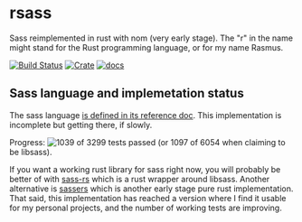 # rsass

Sass reimplemented in rust with nom (very early stage).  The "r" in
the name might stand for the Rust programming language, or for my name
Rasmus.

[![Build Status](https://travis-ci.org/kaj/rsass.svg?branch=master)](https://travis-ci.org/kaj/rsass)
[![Crate](https://meritbadge.herokuapp.com/rsass)](https://crates.io/crates/rsass)
[![docs](https://docs.rs/rsass/badge.svg)](https://docs.rs/rsass)

## Sass language and implemetation status

The sass language [is defined in its reference
doc](http://sass-lang.com/documentation/file.SASS_REFERENCE.html).
This implementation is incomplete but getting there, if slowly.

Progress: ![1039](http://progressed.io/bar/103?scale=329&suffix=9)
of 3299 tests passed
(or 1097 of 6054 when claiming to be libsass).

If you want a working rust library for sass right now, you will
probably be better of with [sass-rs](https://crates.io/crates/sass-rs)
which is a rust wrapper around libsass.
Another alternative is [sassers](https://crates.io/crates/sassers)
which is another early stage pure rust implementation.
That said, this implementation has reached a version where I find it
usable for my personal projects, and the number of working tests are
improving.
